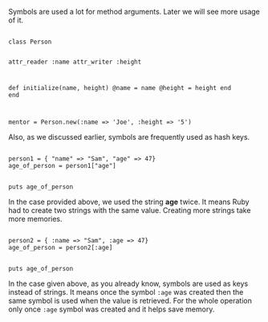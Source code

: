 Symbols are used a lot for method arguments.
Later we will see more usage of it.

<codeblock language="ruby" type="lesson">
<code>
class Person

  attr_reader :name
  attr_writer :height

  def initialize(name, height)
    @name = name
    @height = height
  end
end

mentor = Person.new(:name => 'Joe', :height => '5')
</code>
</codeblock>

Also, as we discussed earlier, symbols are frequently used as hash keys.

<codeblock language="ruby" type="lesson">
<code>
person1 = { "name" => "Sam", "age" => 47}
age_of_person = person1["age"]

puts age_of_person
</code>
</codeblock>

In the case provided above, we used the string **age** twice.
It means Ruby had to create two strings with the same value.
Creating more strings take more memories.

<codeblock language="ruby" type="lesson">
<code>
person2 = { :name => "Sam", :age => 47}
age_of_person = person2[:age]

puts age_of_person
</code>
</codeblock>

In the case given above, as you already know, symbols are used as keys instead of strings.
It means once the symbol `:age` was created then the same symbol
is used when the value is retrieved. For the whole operation
only once `:age` symbol was created and it helps save memory.
